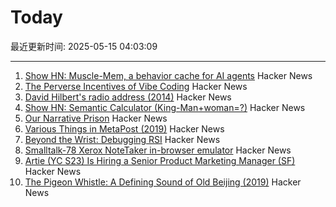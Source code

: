 # Today

最近更新时间: 2025-05-15 04:03:09

--- 
1. [Show HN: Muscle-Mem, a behavior cache for AI agents](https://github.com/pig-dot-dev/muscle-mem) Hacker News
2. [The Perverse Incentives of Vibe Coding](https://fredbenenson.medium.com/the-perverse-incentives-of-vibe-coding-23efbaf75aee) Hacker News
3. [David Hilbert's radio address (2014)](https://old.maa.org/press/periodicals/convergence/david-hilberts-radio-address) Hacker News
4. [Show HN: Semantic Calculator (King-Man+woman=?)](https://calc.datova.ai) Hacker News
5. [Our Narrative Prison](https://aeon.co/essays/why-does-every-film-and-tv-series-seem-to-have-the-same-plot) Hacker News
6. [Various Things in MetaPost (2019)](https://habr.com/en/articles/454376/) Hacker News
7. [Beyond the Wrist: Debugging RSI](https://www.debugyourpain.org/docs/main_posts/understand/debugging_rsi/) Hacker News
8. [Smalltalk-78 Xerox NoteTaker in-browser emulator](https://smalltalkzoo.thechm.org/users/bert/Smalltalk-78.html) Hacker News
9. [Artie (YC S23) Is Hiring a Senior Product Marketing Manager (SF)](https://www.ycombinator.com/companies/artie/jobs/sOFeWnv-senior-product-marketing-manager) Hacker News
10. [The Pigeon Whistle: A Defining Sound of Old Beijing (2019)](http://www.chinatoday.com.cn/ctenglish/2018/cs/201911/t20191129_800186426.html) Hacker News
